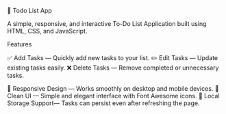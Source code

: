 📝 Todo List App

A simple, responsive, and interactive To-Do List Application built using HTML, CSS, and JavaScript.

Features

✅ Add Tasks — Quickly add new tasks to your list.
✏️ Edit Tasks — Update existing tasks easily.
❌ Delete Tasks — Remove completed or unnecessary tasks.

📱 Responsive Design — Works smoothly on desktop and mobile devices.
🎨 Clean UI — Simple and elegant interface with Font Awesome icons.
💾 Local Storage Support— Tasks can persist even after refreshing the page.
